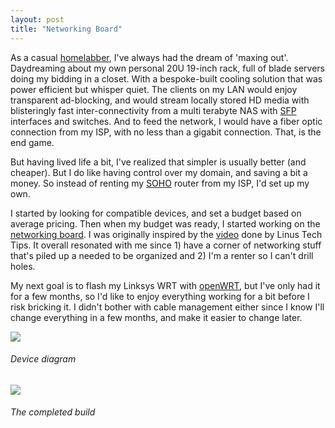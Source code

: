 ```yaml
---
layout: post
title: "Networking Board"
---
```


As a casual [homelabber](https://www.reddit.com/r/homelab), I've always had the dream of 'maxing out'. Daydreaming about my own personal 20U 19-inch rack, full of blade servers doing my bidding in a closet. With a bespoke-built cooling solution that was power efficient but whisper quiet. The clients on my LAN would enjoy transparent ad-blocking, and would stream locally stored HD media with blisteringly fast inter-connectivity from a multi terabyte NAS with [SFP](https://en.wikipedia.org/wiki/Small_form-factor_pluggable_transceiver) interfaces and switches. And to feed the network, I would have a fiber optic connection from my ISP, with no less than a gigabit connection. That, is the end game.

But having lived life a bit, I've realized that simpler is usually better (and cheaper). But I do like having control over my domain, and saving a bit a money. So instead of renting my [SOHO](https://www.lifewire.com/soho-routers-and-networks-explained-3971344) router from my ISP, I'd set up my own.

I started by looking for compatible devices, and set a budget based on average pricing. Then when my budget was ready, I started working on the [networking board](https://duckduckgo.com/?q=home+network+board&amp;ia=images&amp;iax=images). I was originally inspired by the [video](https://www.youtube.com/watch?v=saD_SFOYCWk) done by Linus Tech Tips. It overall resonated with me since  1) have a corner of networking stuff that's piled up a needed to be organized and 2) I'm a renter so I can't drill holes.

My next goal is to flash my Linksys WRT with [openWRT](https://openwrt.org), but I've only had it for a few months, so I'd like to enjoy everything working for a bit before I risk bricking it. I didn't bother with cable management either since I know I'll change everything in a few months, and make it easier to change later.

![]({{site.baseurl}}/assets/2020-03-21-networking-board/network-diagram.png)

###### Device diagram

![]({{site.baseurl}}/assets/2020-03-21-networking-board/network-board.jpg)

###### The completed build